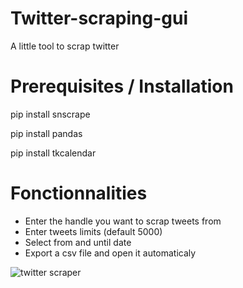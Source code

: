 # Twitter-scraping-gui
A little tool to scrap twitter

# Prerequisites / Installation

pip install snscrape

pip install pandas

pip install tkcalendar

# Fonctionnalities

- Enter the handle you want to scrap tweets from
- Enter tweets limits (default 5000)
- Select from and until date
- Export a csv file and open it automaticaly

![twitter scraper](https://user-images.githubusercontent.com/6706963/206929223-487aa4f5-d728-426b-9ff6-3789995025a7.png)

